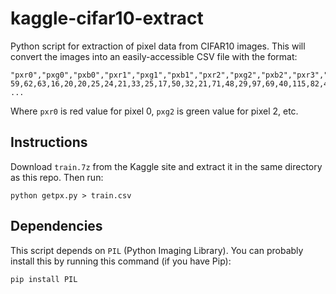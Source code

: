 kaggle-cifar10-extract
======================

Python script for extraction of pixel data from CIFAR10 images. This will convert the images into an easily-accessible CSV file with the format:

```
"pxr0","pxg0","pxb0","pxr1","pxg1","pxb1","pxr2","pxg2","pxb2","pxr3","pxg3","pxb3",...,"class"
59,62,63,16,20,20,25,24,21,33,25,17,50,32,21,71,48,29,97,69,40,115,82,49,137,...,"horse"
...
```

Where `pxr0` is red value for pixel 0, `pxg2` is green value for pixel 2, etc.

Instructions
---

Download `train.7z` from the Kaggle site and extract it in the same directory as this repo. Then run:

```
python getpx.py > train.csv
```

Dependencies
---

This script depends on `PIL` (Python Imaging Library). You can probably install this by running this command (if you have Pip):

```
pip install PIL
```
